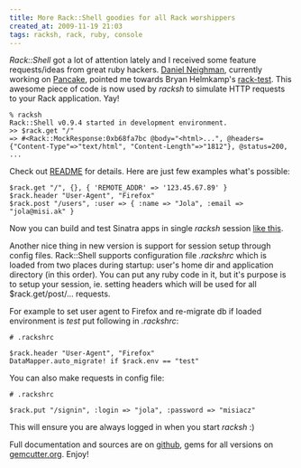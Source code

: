 ```yaml
---
title: More Rack::Shell goodies for all Rack worshippers
created_at: 2009-11-19 21:03
tags: racksh, rack, ruby, console
---
```


_Rack::Shell_ got a lot of attention lately and I received some feature requests/ideas from great ruby hackers. [Daniel Neighman](http://github.com/hassox), currently working on [Pancake](http://pancakestacks.wordpress.com/2009/11/19/pancakes-console/), pointed me towards Bryan Helmkamp's [rack-test](http://github.com/brynary/rack-test). This awesome piece of code is now used by _racksh_ to simulate HTTP requests to your Rack application. Yay!

    % racksh
    Rack::Shell v0.9.4 started in development environment.
    >> $rack.get "/"
    => #<Rack::MockResponse:0xb68fa7bc @body="<html>...", @headers={"Content-Type"=>"text/html", "Content-Length"=>"1812"}, @status=200, ...

Check out [README](http://github.com/sickill/racksh/blob/master/README.markdown) for details. Here are just few examples what's possible:

    $rack.get "/", {}, { 'REMOTE_ADDR' => '123.45.67.89' }
    $rack.header "User-Agent", "Firefox"
    $rack.post "/users", :user => { :name => "Jola", :email => "jola@misi.ak" }

Now you can build and test Sinatra apps in single _racksh_ session [like this](http://gist.github.com/239134).

Another nice thing in new version is support for session setup through config files. Rack::Shell supports configuration file _.rackshrc_ which is loaded from two places during startup: user's home dir and application directory (in this order). You can put any ruby code in it, but it's purpose is to setup your session, ie. setting headers which will be used for all $rack.get/post/... requests.

For example to set user agent to Firefox and re-migrate db if loaded environment is _test_ put following in _.rackshrc_:

    # .rackshrc
    
    $rack.header "User-Agent", "Firefox"
    DataMapper.auto_migrate! if $rack.env == "test"
    
You can also make requests in config file:

    # .rackshrc
    
    $rack.put "/signin", :login => "jola", :password => "misiacz"
    
This will ensure you are always logged in when you start _racksh_ :)

Full documentation and sources are on [github](http://github.com/sickill/racksh), gems for all versions on [gemcutter.org](http://gemcutter.org/gems/racksh). Enjoy!

